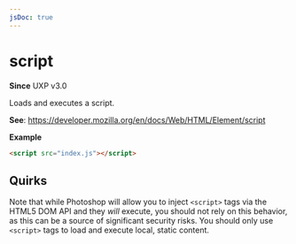 ```yaml
---
jsDoc: true
---
```

# script

**Since** UXP v3.0

Loads and executes a script.

**See**: https://developer.mozilla.org/en/docs/Web/HTML/Element/script

**Example**

```html
<script src="index.js"></script>    
```

## Quirks

Note that while Photoshop will allow you to inject `<script>` tags via the HTML5 DOM API and they _will_ execute, you should not rely on this behavior, as this can be a source of significant security risks. You should only use `<script>` tags to load and execute local, static content.

